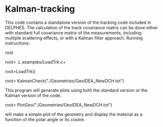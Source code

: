 # Kalman-tracking
This code contains a standalone version of the tracking code included in DELPHES.
The calculation of the track covariance matrix can be done either with standard full covariance matrix of the measurements, including multiple scattering effects, or with a Kalman filter approach.
Running instructions:

root

root> .L examples/LoadTrk.c+

root>LoadTrk()

root> KalmanCheck("./Geometries/GeoIDEA_NewDCH.txt")

This program will generate plots using both the standard version or the Kalman version of the code.

root> PlotGeo("./Geometries/GeoIDEA_NewDCH.txt")

will make a simple plot of the geometry and display the material as a function of the polar angle or its cosine.
